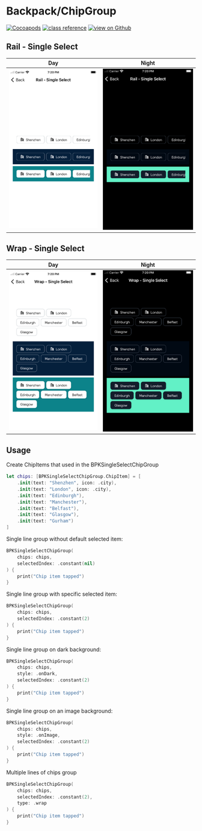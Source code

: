 # Backpack/ChipGroup

[![Cocoapods](https://img.shields.io/cocoapods/v/Backpack.svg?style=flat)](https://cocoapods.org/pods/Backpack-SwiftUI)
[![class reference](https://img.shields.io/badge/Class%20reference-iOS-blue)](https://backpack.github.io/ios/versions/latest/swiftui/Classes/BPKSingleSelectChipGroup.html)
[![view on Github](https://img.shields.io/badge/Source%20code-GitHub-lightgrey)](https://github.com/Skyscanner/backpack-ios/tree/main/Backpack-SwiftUI/ChipGroup)

## Rail - Single Select

| Day | Night |
| --- | --- |
| <img src="https://raw.githubusercontent.com/Skyscanner/backpack-ios/main/screenshots/iPhone-swiftui_chip-group___rail_lm.png" alt="" width="375" /> |<img src="https://raw.githubusercontent.com/Skyscanner/backpack-ios/main/screenshots/iPhone-swiftui_chip-group___rail_dm.png" alt="" width="375" /> |

## Wrap - Single Select

| Day | Night |
| --- | --- |
| <img src="https://raw.githubusercontent.com/Skyscanner/backpack-ios/main/screenshots/iPhone-swiftui_chip-group___wrap_lm.png" alt="" width="375" /> |<img src="https://raw.githubusercontent.com/Skyscanner/backpack-ios/main/screenshots/iPhone-swiftui_chip-group___wrap_dm.png" alt="" width="375" /> |


## Usage

Create ChipItems that used in the BPKSingleSelectChipGroup
```swift
let chips: [BPKSingleSelectChipGroup.ChipItem] = [
    .init(text: "Shenzhen", icon: .city),
    .init(text: "London", icon: .city),
    .init(text: "Edinburgh"),
    .init(text: "Manchester"),
    .init(text: "Belfast"),
    .init(text: "Glasgow"),
    .init(text: "Gurham")
]
```

Single line group without default selected item: 
```swift
BPKSingleSelectChipGroup(
    chips: chips,
    selectedIndex: .constant(nil)
) {
    print("Chip item tapped")
}
```

Single line group with specific selected item: 
```swift
BPKSingleSelectChipGroup(
    chips: chips,
    selectedIndex: .constant(2)
) {
    print("Chip item tapped")
}
```

Single line group on dark background: 
```swift
BPKSingleSelectChipGroup(
    chips: chips,
    style: .onDark,
    selectedIndex: .constant(2)
) {
    print("Chip item tapped")
}
```

Single line group on an image background: 
```swift
BPKSingleSelectChipGroup(
    chips: chips,
    style: .onImage,
    selectedIndex: .constant(2)
) {
    print("Chip item tapped")
}
```

Multiple lines of chips group 
```swift
BPKSingleSelectChipGroup(
    chips: chips,
    selectedIndex: .constant(2),
    type: .wrap
) {
    print("Chip item tapped")
}
```
